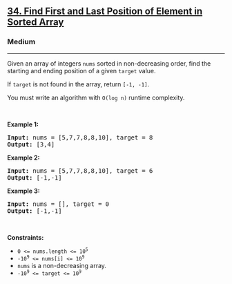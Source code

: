 <h2><a href="https://leetcode.com/problems/find-first-and-last-position-of-element-in-sorted-array/">34. Find First and Last Position of Element in Sorted Array</a></h2><h3>Medium</h3><hr><div data-read-aloud-multi-block="true"><p>Given an array of integers <code>nums</code> sorted in non-decreasing order, find the starting and ending position of a given <code>target</code> value.</p>

<p>If <code>target</code> is not found in the array, return <code>[-1, -1]</code>.</p>

<p>You must&nbsp;write an algorithm with&nbsp;<code>O(log n)</code> runtime complexity.</p>

<p>&nbsp;</p>
<p><strong class="example">Example 1:</strong></p>
<pre><strong>Input:</strong> nums = [5,7,7,8,8,10], target = 8
<strong>Output:</strong> [3,4]
</pre><p><strong class="example">Example 2:</strong></p>
<pre><strong>Input:</strong> nums = [5,7,7,8,8,10], target = 6
<strong>Output:</strong> [-1,-1]
</pre><p><strong class="example">Example 3:</strong></p>
<pre><strong>Input:</strong> nums = [], target = 0
<strong>Output:</strong> [-1,-1]
</pre>
<p>&nbsp;</p>
<p><strong>Constraints:</strong></p>

<ul>
	<li><code>0 &lt;= nums.length &lt;= 10<sup style="">5</sup></code></li>
	<li><code>-10<sup style="">9</sup>&nbsp;&lt;= nums[i]&nbsp;&lt;= 10<sup style="">9</sup></code></li>
	<li><code>nums</code> is a non-decreasing array.</li>
	<li><code>-10<sup style="">9</sup>&nbsp;&lt;= target&nbsp;&lt;= 10<sup style="">9</sup></code></li>
</ul>
</div>